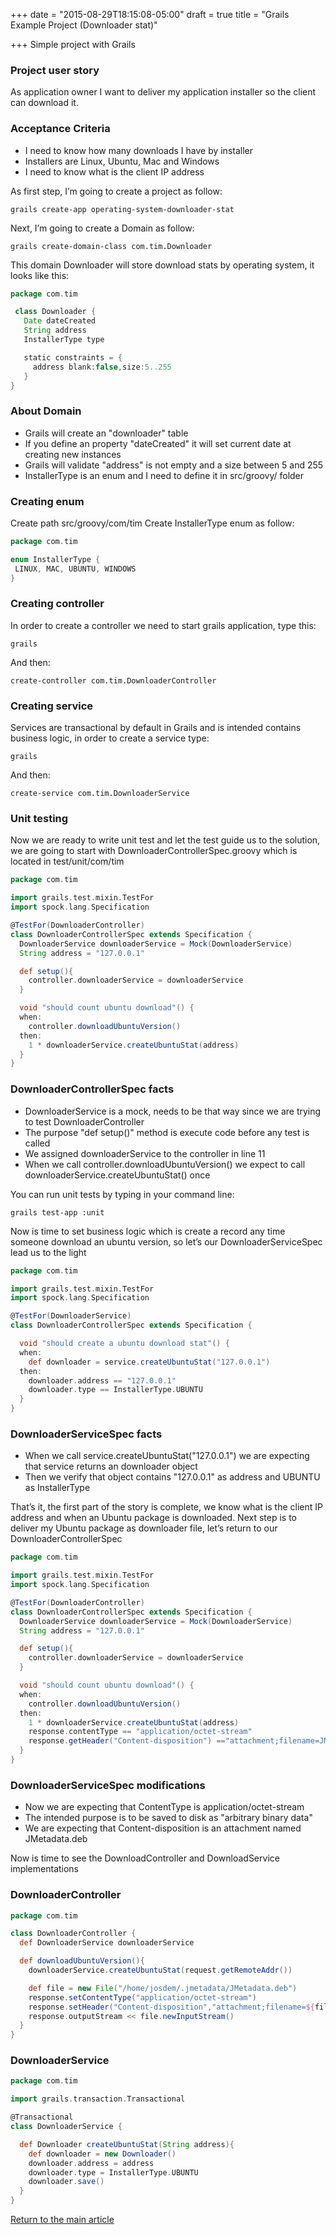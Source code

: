 +++
date = "2015-08-29T18:15:08-05:00"
draft = true
title = "Grails Example Project (Downloader stat)"

+++
Simple project with Grails

### Project user story
As application owner I want to deliver my application installer so the client can download it.

### Acceptance Criteria

* I need to know how many downloads I have by installer
* Installers are Linux, Ubuntu, Mac and Windows
* I need to know what is the client IP address

As first step, I’m going to create a project as follow:

```
grails create-app operating-system-downloader-stat
```

Next, I’m going to create a Domain as follow:

```
grails create-domain-class com.tim.Downloader
```

This domain Downloader will store download stats by operating system, it looks like this:

```groovy
package com.tim

 class Downloader {
   Date dateCreated
   String address
   InstallerType type

   static constraints = {
     address blank:false,size:5..255
   }
}
```

### About Domain

* Grails will create an "downloader" table
* If you define an property "dateCreated" it will set current date at creating new instances
* Grails will validate "address" is not empty and a size between 5 and 255
* InstallerType is an enum and I need to define it in src/groovy/ folder

### Creating enum
Create path src/groovy/com/tim Create InstallerType enum as follow:

```groovy
package com.tim

enum InstallerType {
 LINUX, MAC, UBUNTU, WINDOWS
}
```

### Creating controller
In order to create a controller we need to start grails application, type this:

```
grails
```

And then:

```
create-controller com.tim.DownloaderController
```

### Creating service
Services are transactional by default in Grails and is intended contains business logic, in order to create a service type:

```
grails
```

And then:

```
create-service com.tim.DownloaderService
```

### Unit testing
Now we are ready to write unit test and let the test guide us to the solution, we are going to start with DownloaderControllerSpec.groovy which is located in test/unit/com/tim

```groovy
package com.tim

import grails.test.mixin.TestFor
import spock.lang.Specification

@TestFor(DownloaderController)
class DownloaderControllerSpec extends Specification {
  DownloaderService downloaderService = Mock(DownloaderService)
  String address = "127.0.0.1"

  def setup(){
    controller.downloaderService = downloaderService
  }

  void "should count ubuntu download"() {
  when:
    controller.downloadUbuntuVersion()
  then:
    1 * downloaderService.createUbuntuStat(address)
  }
}
```

### DownloaderControllerSpec facts

* DownloaderService is a mock, needs to be that way since we are trying to test DownloaderController
* The purpose "def setup()" method is execute code before any test is called
* We assigned downloaderService to the controller in line 11
* When we call controller.downloadUbuntuVersion() we expect to call downloaderService.createUbuntuStat() once

You can run unit tests by typing in your command line:

```
grails test-app :unit
```

Now is time to set business logic which is create a record any time someone download an ubuntu version, so let’s our DownloaderServiceSpec lead us to the light

```groovy
package com.tim

import grails.test.mixin.TestFor
import spock.lang.Specification

@TestFor(DownloaderService)
class DownloaderControllerSpec extends Specification {

  void "should create a ubuntu download stat"() {
  when:
    def downloader = service.createUbuntuStat("127.0.0.1")
  then:
    downloader.address == "127.0.0.1"
    downloader.type == InstallerType.UBUNTU
  }
}
```

### DownloaderServiceSpec facts

* When we call service.createUbuntuStat("127.0.0.1") we are expecting that service returns an downloader object
* Then we verify that object contains "127.0.0.1" as address and UBUNTU as InstallerType

That’s it, the first part of the story is complete, we know what is the client IP address and when an Ubuntu package is downloaded. Next step is to deliver my Ubuntu package as downloader file, let’s return to our DownloaderControllerSpec

```groovy
package com.tim

import grails.test.mixin.TestFor
import spock.lang.Specification

@TestFor(DownloaderController)
class DownloaderControllerSpec extends Specification {
  DownloaderService downloaderService = Mock(DownloaderService)
  String address = "127.0.0.1"

  def setup(){
    controller.downloaderService = downloaderService
  }

  void "should count ubuntu download"() {
  when:
    controller.downloadUbuntuVersion()
  then:
    1 * downloaderService.createUbuntuStat(address)
    response.contentType == "application/octet-stream"
    response.getHeader("Content-disposition") =="attachment;filename=JMetadata.deb"
  }
}
```

### DownloaderServiceSpec modifications

* Now we are expecting that ContentType is application/octet-stream
* The intended purpose is to be saved to disk as "arbitrary binary data"
* We are expecting that Content-disposition is an attachment named JMetadata.deb

Now is time to see the DownloadController and DownloadService implementations

### DownloaderController

```groovy
package com.tim

class DownloaderController {
  def DownloaderService downloaderService

  def downloadUbuntuVersion(){
    downloaderService.createUbuntuStat(request.getRemoteAddr())

    def file = new File("/home/josdem/.jmetadata/JMetadata.deb")
    response.setContentType("application/octet-stream")
    response.setHeader("Content-disposition","attachment;filename=${file.getName()}")
    response.outputStream << file.newInputStream()
  }
}
```

### DownloaderService

```groovy
package com.tim

import grails.transaction.Transactional

@Transactional
class DownloaderService {

  def Downloader createUbuntuStat(String address){
    def downloader = new Downloader()
    downloader.address = address
    downloader.type = InstallerType.UBUNTU
    downloader.save()
  }
}
```

[Return to the main article](/techtalk/techtalks)


